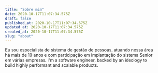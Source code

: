 ```yaml
---
title: "Sobre mim"
date: 2020-10-17T11:07:34.575Z
draft: false
published_at: 2020-10-17T11:07:34.575Z
updated_at: 2020-10-17T11:07:34.575Z
created_at: 2020-10-17T11:07:34.575Z
slug: "about"
---
```


Eu sou especialista de sistema de gestão de pessoas, atuando nessa área há mais de 10 anos e com participação em implantação do sistema Senior em várias empresas.
I'm a software engineer, backed by an ideology to build highly performant and scalable products.
